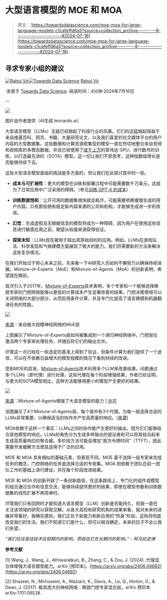# 大型语言模型的 MOE 和 MOA

> 原文：[https://towardsdatascience.com/moe-moa-for-large-language-models-c1cafeffd6a5?source=collection_archive---------8-----------------------#2024-07-16](https://towardsdatascience.com/moe-moa-for-large-language-models-c1cafeffd6a5?source=collection_archive---------8-----------------------#2024-07-16)

## 寻求专家小组的建议

[](https://medium.com/@rahulvir?source=post_page---byline--c1cafeffd6a5--------------------------------)[![Rahul Vir](../Images/3f85d00b0e75540773420ed53ee5da68.png)](https://medium.com/@rahulvir?source=post_page---byline--c1cafeffd6a5--------------------------------)[](https://towardsdatascience.com/?source=post_page---byline--c1cafeffd6a5--------------------------------)[![Towards Data Science](../Images/a6ff2676ffcc0c7aad8aaf1d79379785.png)](https://towardsdatascience.com/?source=post_page---byline--c1cafeffd6a5--------------------------------) [Rahul Vir](https://medium.com/@rahulvir?source=post_page---byline--c1cafeffd6a5--------------------------------)

·发表于 [Towards Data Science](https://towardsdatascience.com/?source=post_page---byline--c1cafeffd6a5--------------------------------) ·阅读时间：4分钟·2024年7月16日

--

![](../Images/16d3e9edea3d8545cbef99ac81077d6d.png)

图片由作者提供（AI生成 leonardo.ai）

大型语言模型（LLMs）无疑已经掀起了科技行业的风暴。它们的迅猛崛起得益于来自维基百科、网页、书籍、大量研究论文，以及我们喜爱的社交媒体平台的用户内容的大型数据集。这些数据和计算资源密集型的模型一直在热切地整合来自音频和视频库的多模态数据，并且已经使用了[成千上万](https://www.ri.se/en/news/blog/generative-ai-does-not-run-on-thin-air#:~:text=The%20Cost%20of%20Training%20GPT%2D4&text=OpenAI%20has%20revealed%20that%20it,of%20energy%20usage%20during%20training.)的英伟达 GPU，进行数月的训练，以打造最先进的（SOTA）模型。这一切让我们不禁思考，这种指数级增长是否能够持续下去。

这些大型语言模型面临的挑战是多方面的，但让我们在此探讨其中的一些。

+   **成本与可扩展性**：更大的模型在训练和部署过程中可能需要数千万美元，这成为了日常应用中广泛采用的障碍。（参见[训练 GPT-4 的成本](https://www.ri.se/en/news/blog/generative-ai-does-not-run-on-thin-air#:~:text=The%20Cost%20of%20Training%20GPT%2D4&text=OpenAI%20has%20revealed%20that%20it,of%20energy%20usage%20during%20training.)）

+   **训练数据饱和**：公开可用的数据集很快就会耗尽，可能需要依赖缓慢生成的用户内容。只有那些拥有稳定新内容来源的公司和机构，才能够生成进一步的改进。

+   **幻觉**：生成虚假且无根据信息的模型将成为一种障碍，因为用户在使用这些信息进行敏感应用之前，期望从权威来源获得验证。

+   **探索未知**：LLMs现在被用于超出其原始目的的应用。例如，LLMs在游戏玩法、科学发现和气候建模方面展现了极大的能力。我们将需要新的方法来解决这些复杂情况。

在我们开始过于担心未来之前，先来看一下AI研究人员如何不懈努力以确保持续进展。Mixture-of-Experts（MoE）和Mixture-of-Agents（MoA）的创新表明，希望就在眼前。

首次引入于2017年，[Mixture-of-Experts](https://arxiv.org/abs/1701.06538)技术表明，多个专家和一个能够选择稀疏专家的门控网络能够以更低的计算成本产生显著改善的结果。门控决策使得可以关闭网络的大部分部分，从而启用条件计算，并且专门化提高了语言建模和机器翻译任务的性能。

![](../Images/076aab63ab3201d9a51a7913193f052f.png)

[来源](https://arxiv.org/pdf/1701.06538)：来自极大规模神经网络的MoE层

上图展示了Mixture-of-Experts层如何被集成到一个递归神经网络中。门控层仅激活两个专家来处理任务，并随后将它们的输出合并。

尽管这一点已经在一些选定的基准上得到了验证，但条件计算为我们提供了一个途径，可以在不依赖日益增大的模型规模的情况下看到持续的改进。

受到MOE的启发，[Mixture-of-Agents](https://arxiv.org/html/2406.04692v1)技术利用多个LLM来改善结果。问题通过多个LLMs（即代理）进行处理，这些代理在每个阶段增强结果，作者已经证明，与更大的SOTA模型相比，这种方法能够用更小的模型产生更好的结果。

![](../Images/e010a39fddb47fcbc620ad668c47e232.png)

[来源](https://arxiv.org/abs/2406.04692)：Mixture-of-Agents增强了大语言模型的能力 | [许可](https://creativecommons.org/licenses/by/4.0/)

该图展示了4个Mixture-of-Agents层，每个层中有3个代理。为每一层选择合适的LLMs非常重要，以确保适当的协作并产生高质量的响应。([来源](https://arxiv.org/html/2406.04692v1/x2.png))

MOA依赖于这样一个事实：LLMs之间的协作能产生更好的输出，因为它们能够结合其他模型的响应。LLMs的角色分为生成多样输出的提议者和可以将其结合起来生成高质量响应的聚合器。多阶段方法可能会增加“首次令牌时间”（TTFT），因此需要开发缓解方法使其适用于广泛的应用。

MOE 和 MOA 具有相似的基础元素，但表现不同。MOE 基于选择一组专家来完成任务的概念，门控网络的任务是选择合适的专家集。MOA 则依赖于团队在前一团队工作的基础上进行建设，并在每个阶段改进结果。

MOE 和 MOA 的创新开辟了一条创新路径，在这条路径上，专门化的组件或模型的组合通过合作和信息交流，能够持续提供更好的结果，即使在模型参数和训练数据集的线性扩展不再简单时。

尽管我们只有回顾时才能知道大语言模型（LLM）创新是否能持久，但我一直在关注该领域的研究以获取见解。从各大高校和研究机构的成果来看，我对未来的进展非常看好。我确实感到，我们正处于新能力和新应用的“热身”阶段，这些将彻底改变我们的生活。我们不知道它们是什么，但可以相当确定，未来的日子不会让我们失望。

*“我们往往高估技术在短期内的影响，而低估它在长期内的影响。” - 阿马拉定律*

**参考文献**

[1] Wang, J., Wang, J., Athiwaratkun, B., Zhang, C., & Zou, J. (2024). 代理混合体增强大语言模型能力。arXiv [预印本]。[https://arxiv.org/abs/2406.04692](https://arxiv.org/abs/2406.04692)

[2] Shazeer, N., Mirhoseini, A., Maziarz, K., Davis, A., Le, Q., Hinton, G., & Dean, J. (2017). 极其庞大的神经网络：稀疏门控专家混合层。arXiv 预印本 arXiv:1701.06538.
